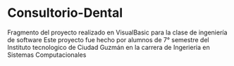 # Consultorio-Dental
Fragmento del proyecto realizado en VisualBasic para la clase de ingeniería de software
Este proyecto fue hecho por alumnos de 7° semestre del Instituto tecnologico de Ciudad Guzmán 
en la carrera de Ingerieria en Sistemas Computacionales

